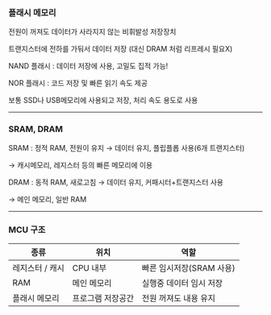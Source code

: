### 플래시 메모리

전원이 꺼져도 데이터가 사라지지 않는 비휘발성 저장장치

트랜지스터에 전하를 가둬서 데이터 저장 (대신 DRAM 처럼 리프레시 필요X)

NAND 플래시 : 데이터 저장에 사용, 고밀도 집적 가능!

NOR 플래시 : 코드 저장 및 빠른 읽기 속도 제공

보통 SSD나 USB메모리에 사용되고 저장, 처리 속도 용도로 사용

---

### SRAM, DRAM

SRAM : 정적 RAM, 전원이 유지 → 데이터 유지, 플립플롭 사용(6개 트랜지스터)

→ 캐시메모리, 레지스터 등의 빠른 메모리에 이용

DRAM : 동적 RAM, 새로고침 → 데이터 유지, 커패시터+트랜지스터 사용

→ 메인 메모리, 일반 RAM

---

### MCU 구조

| 종류 | 위치 | 역할 |
| --- | --- | --- |
| 레지스터 / 캐시 | CPU 내부 | 빠른 임시저장(SRAM 사용) |
| RAM | 메인 메모리 | 실행중 데이터 임시 저장 |
| 플래시 메모리 | 프로그램 저장공간 | 전원 꺼져도 내용 유지 |
